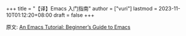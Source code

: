 +++
title = "【译】Emacs 入门指南"
author = ["vuri"]
lastmod = 2023-11-10T01:12:20+08:00
draft = false
+++

原文: [An Emacs Tutorial: Beginner’s Guide to Emacs](https://www.masteringemacs.org/article/beginners-guide-to-emacs)

